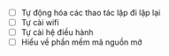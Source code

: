 - [ ] Tự động hóa các thao tác lặp đi lặp lại 
- [ ] Tự cài wifi
- [ ] Tự cài hệ điều hành
- [ ] Hiểu về phần mềm mã nguồn mở 
